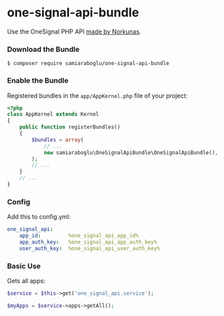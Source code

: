 # one-signal-api-bundle

Use the OneSignal PHP API [made by Norkunas](https://github.com/norkunas/onesignal-php-api).

### Download the Bundle

```console
$ composer require samiaraboglu/one-signal-api-bundle
```

### Enable the Bundle

Registered bundles in the `app/AppKernel.php` file of your project:

```php
<?php
class AppKernel extends Kernel
{
    public function registerBundles()
    {
        $bundles = array(
            // ...
            new samiaraboglu\OneSignalApiBundle\OneSignalApiBundle(),
        );
        // ...
    }
    // ...
}
```

### Config
Add this to config.yml:

```yaml
one_signal_api:
    app_id:         %one_signal_api_app_id%
    app_auth_key:   %one_signal_api_app_auth_key%
    user_auth_key:  %one_signal_api_user_auth_key%
```

### Basic Use
Gets all apps:

```php
$service = $this->get('one_signal_api.service');

$myApps = $service->apps->getAll();
```
